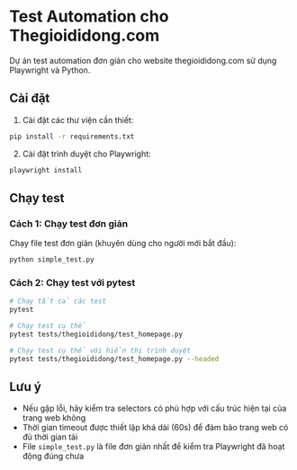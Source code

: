 # Test Automation cho Thegioididong.com

Dự án test automation đơn giản cho website thegioididong.com sử dụng Playwright và Python.

## Cài đặt

1. Cài đặt các thư viện cần thiết:

```bash
pip install -r requirements.txt
```

2. Cài đặt trình duyệt cho Playwright:

```bash
playwright install
```

## Chạy test

### Cách 1: Chạy test đơn giản

Chạy file test đơn giản (khuyên dùng cho người mới bắt đầu):

```bash
python simple_test.py
```

### Cách 2: Chạy test với pytest

```bash
# Chạy tất cả các test
pytest

# Chạy test cụ thể
pytest tests/thegioididong/test_homepage.py

# Chạy test cụ thể với hiển thị trình duyệt
pytest tests/thegioididong/test_homepage.py --headed
```

## Lưu ý

- Nếu gặp lỗi, hãy kiểm tra selectors có phù hợp với cấu trúc hiện tại của trang web không
- Thời gian timeout được thiết lập khá dài (60s) để đảm bảo trang web có đủ thời gian tải
- File `simple_test.py` là file đơn giản nhất để kiểm tra Playwright đã hoạt động đúng chưa
